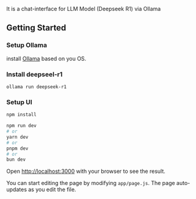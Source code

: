 It is a chat-interface for LLM Model (Deepseek R1) via Ollama

## Getting Started
### Setup Ollama
install [Ollama](https://ollama.com/download) based on you OS.

### Install deepseel-r1 
```
ollama run deepseek-r1
```

### Setup UI

```bash
npm install

npm run dev
# or
yarn dev
# or
pnpm dev
# or
bun dev
```

Open [http://localhost:3000](http://localhost:3000) with your browser to see the result.

You can start editing the page by modifying `app/page.js`. The page auto-updates as you edit the file.

